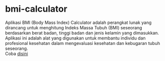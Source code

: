 ﻿# bmi-calculator

Aplikasi BMI (Body Mass Index) Calculator adalah perangkat lunak yang dirancang untuk menghitung Indeks Massa Tubuh (BMI) seseorang berdasarkan berat badan, tinggi badan dan jenis kelamin yang dimasukkan. Aplikasi ini adalah alat yang digunakan untuk membantu individu dan profesional kesehatan dalam mengevaluasi kesehatan dan kebugaran tubuh seseorang.
<br>Coba <a href="https://naufalalief.github.io/bmi-calculator/">disini</a>
